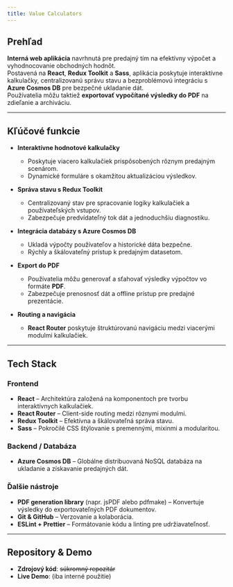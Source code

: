 ```yaml
---
title: Value Calculators
---
```


## Prehľad

**Interná web aplikácia** navrhnutá pre predajný tím na efektívny výpočet a vyhodnocovanie obchodných hodnôt.  
Postavená na **React**, **Redux Toolkit** a **Sass**, aplikácia poskytuje interaktívne kalkulačky, centralizovanú správu stavu a bezproblémovú integráciu s **Azure Cosmos DB** pre bezpečné ukladanie dát.  
Používatelia môžu taktiež **exportovať vypočítané výsledky do PDF** na zdieľanie a archiváciu.

---

## Kľúčové funkcie

- **Interaktívne hodnotové kalkulačky**
  - Poskytuje viacero kalkulačiek prispôsobených rôznym predajným scenárom.
  - Dynamické formuláre s okamžitou aktualizáciou výsledkov.

- **Správa stavu s Redux Toolkit**
  - Centralizovaný stav pre spracovanie logiky kalkulačiek a používateľských vstupov.
  - Zabezpečuje predvídateľný tok dát a jednoduchšiu diagnostiku.

- **Integrácia databázy s Azure Cosmos DB**
  - Ukladá výpočty používateľov a historické dáta bezpečne.
  - Rýchly a škálovateľný prístup k predajným datasetom.

- **Export do PDF**
  - Používatelia môžu generovať a sťahovať výsledky výpočtov vo formáte **PDF**.
  - Zabezpečuje prenosnosť dát a offline prístup pre predajné prezentácie.

- **Routing a navigácia**
  - **React Router** poskytuje štruktúrovanú navigáciu medzi viacerými modulmi kalkulačiek.

---

## Tech Stack

### Frontend

- **React** – Architektúra založená na komponentoch pre tvorbu interaktívnych kalkulačiek.
- **React Router** – Client-side routing medzi rôznymi modulmi.
- **Redux Toolkit** – Efektívna a škálovateľná správa stavu.
- **Sass** – Pokročilé CSS štýlovanie s premennými, mixinmi a modularitou.

### Backend / Databáza

- **Azure Cosmos DB** – Globálne distribuovaná NoSQL databáza na ukladanie a získavanie predajných dát.

### Ďalšie nástroje

- **PDF generation library** (napr. jsPDF alebo pdfmake) – Konvertuje výsledky do exportovateľných PDF dokumentov.
- **Git & GitHub** – Verzovanie a kolaborácia.
- **ESLint + Prettier** – Formátovanie kódu a linting pre udržiavateľnosť.

---

## Repository & Demo

- **Zdrojový kód**: ~~súkromný repozitár~~
- **Live Demo**: (iba interné použitie)
